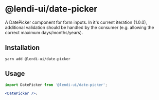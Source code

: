 # @lendi-ui/date-picker

A DatePicker component for form inputs. In it's current iteration (1.0.0), additional validation should be handled by the consumer (e.g. allowing the correct maximum days/months/years).

## Installation

```
yarn add @lendi-ui/date-picker
```

## Usage

```jsx
import DatePicker from '@lendi-ui/date-picker';

<DatePicker />;
```

<PropTable>
  <PropTable.Entry name="dayOnChange" type="() => void" description="Day input change handler"/>
  <PropTable.Entry name="dayValue" type="number" description="Value of the day input field"/>
  <PropTable.Entry name="hasDayField" type="boolean" defaultValue={false} description="Flag to indicate whether or not the DD field should be included"/>
  <PropTable.Entry name="isDisabled" type="boolean" defaultValue={false} description="Flag to indicate whether or not the component should show in readonly"/>
  <PropTable.Entry name="isError" type="boolean" defaultValue={false} description="Flag to indicate whether or not a red outline should show around the component" /> 
  <PropTable.Entry name="monthOnChange" type="() => void" description="Month input change handler"/>
  <PropTable.Entry name="monthValue" type="number" description="Value of the month input field"/>
  <PropTable.Entry name="size" type={`"sm" | "md" | "lg"`} defaultValue="md" description="The date-picker size"/>
  <PropTable.Entry name="yearOnChange" type="() => void" description="Year input change handler" />
  <PropTable.Entry name="yearValue" type="number" description="Value of the year input field"/>
</PropTable>
